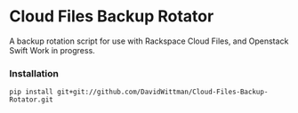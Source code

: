 # Cloud Files Backup Rotator
A backup rotation script for use with Rackspace Cloud Files, and Openstack Swift Work in progress.

### Installation

`pip install git+git://github.com/DavidWittman/Cloud-Files-Backup-Rotator.git`
